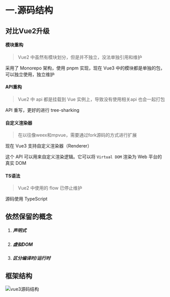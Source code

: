 # 一.源码结构

## 对比Vue2升级

#### 模块重构

> Vue2 中虽然有模块划分，但是并不独立，没法单独引用和维护

采用了 Monorepo 架构，使用 pnpm 实现，现在 Vue3 中的模块都是单独的包，可以独立使用，独立维护

#### API重构

> Vue2 中 api 都是挂载到 Vue 实例上，导致没有使用相关api 也会一起打包

API 重写，更好的进行 tree-sharking

#### 自定义渲染器

> 在以往像weex和mpvue，需要通过fork源码的方式进行扩展

现在 Vue3 支持自定义渲染器（Renderer）

这个 API 可以用来自定义渲染逻辑。它可以将 `Virtual DOM` 渲染为 Web 平台的真实 DOM



#### TS语法

> Vue2 中使用的 flow 已停止维护

源码使用 TypeScript



## 依然保留的概念

1. ##### 声明式

2. ##### 虚拟DOM

3. ##### 区分编译时/运行时

## 框架结构

![vue3源码结构](/Users/yuartian/Downloads/vue3源码结构.png)











